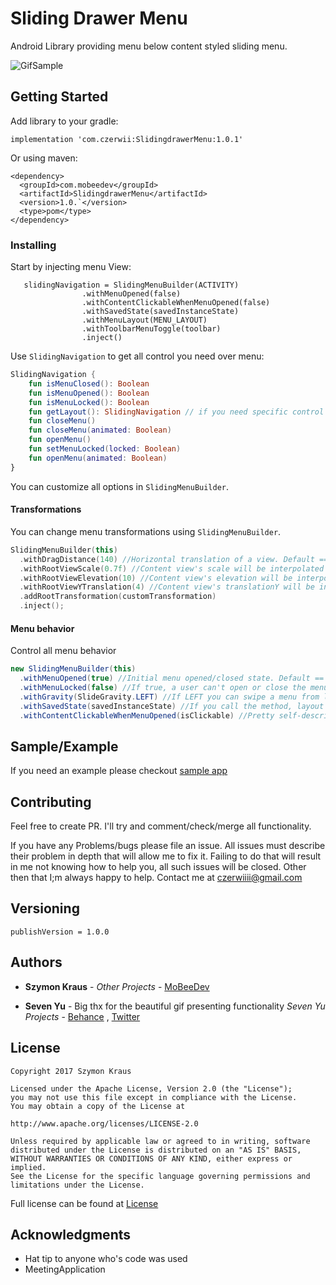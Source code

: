 # Sliding Drawer Menu

Android Library providing menu below content styled sliding menu.

![GifSample](images/animation.gif)

## Getting Started

Add library to your gradle:
```
implementation 'com.czerwii:SlidingdrawerMenu:1.0.1'
```
Or using maven:
```
<dependency>
  <groupId>com.mobeedev</groupId>
  <artifactId>SlidingdrawerMenu</artifactId>
  <version>1.0.`</version>
  <type>pom</type>
</dependency>
```
### Installing

Start by injecting menu View:
```
   slidingNavigation = SlidingMenuBuilder(ACTIVITY)
                .withMenuOpened(false)
                .withContentClickableWhenMenuOpened(false)
                .withSavedState(savedInstanceState)
                .withMenuLayout(MENU_LAYOUT)
                .withToolbarMenuToggle(toolbar)
                .inject()
```
Use `SlidingNavigation` to get all control you need over menu:
```kotlin
SlidingNavigation {
    fun isMenuClosed(): Boolean
    fun isMenuOpened(): Boolean
    fun isMenuLocked(): Boolean
    fun getLayout(): SlidingNavigation // if you need specific control over menuView
    fun closeMenu()
    fun closeMenu(animated: Boolean)
    fun openMenu()
    fun setMenuLocked(locked: Boolean)
    fun openMenu(animated: Boolean)
}
```

You can customize all options in `SlidingMenuBuilder`.

#### Transformations
You can change menu transformations using `SlidingMenuBuilder`.

```kotlin
SlidingMenuBuilder(this)
  .withDragDistance(140) //Horizontal translation of a view. Default == 180dp
  .withRootViewScale(0.7f) //Content view's scale will be interpolated between 1f and 0.7f. Default == 0.65f;
  .withRootViewElevation(10) //Content view's elevation will be interpolated between 0 and 10dp. Default == 8.
  .withRootViewYTranslation(4) //Content view's translationY will be interpolated between 0 and 4. Default == 0
  .addRootTransformation(customTransformation)
  .inject();
```
#### Menu behavior
Control all menu behavior

```java
new SlidingMenuBuilder(this)
  .withMenuOpened(true) //Initial menu opened/closed state. Default == false
  .withMenuLocked(false) //If true, a user can't open or close the menu. Default == false.
  .withGravity(SlideGravity.LEFT) //If LEFT you can swipe a menu from left to right, if RIGHT - the direction is opposite. 
  .withSavedState(savedInstanceState) //If you call the method, layout will restore its opened/closed state
  .withContentClickableWhenMenuOpened(isClickable) //Pretty self-descriptive. Builder Default == true
```

## Sample/Example
If you need an example please checkout [sample app](sample/src/main/java/com/mobeedev/slidingdrawermenu)

## Contributing

Feel free to create PR. I'll try and comment/check/merge all functionality.

If you have any Problems/bugs please file an issue. All issues must describe their problem in depth that will allow me to fix it. Failing to do that will result in me not knowing how to help you, all such issues will be closed. Other then that I;m always happy to help. Contact me at czerwiiii@gmail.com

## Versioning
`publishVersion = 1.0.0`

## Authors

* **Szymon Kraus** - *Other Projects* - [MoBeeDev](https://mobeedev.com)

* **Seven Yu** - Big thx for the beautiful gif presenting functionality  *Seven Yu Projects* - [Behance](https://www.behance.net/joodu) , [Twitter](https://twitter.com/se7enyu)

## License
```
Copyright 2017 Szymon Kraus

Licensed under the Apache License, Version 2.0 (the "License");
you may not use this file except in compliance with the License.
You may obtain a copy of the License at

http://www.apache.org/licenses/LICENSE-2.0

Unless required by applicable law or agreed to in writing, software
distributed under the License is distributed on an "AS IS" BASIS,
WITHOUT WARRANTIES OR CONDITIONS OF ANY KIND, either express or implied.
See the License for the specific language governing permissions and
limitations under the License.
```

Full license can be found at [License](https://github.com/czerwix/SlidingDrawerMenu/blob/master/LICENSE)

## Acknowledgments

* Hat tip to anyone who's code was used
* MeetingApplication
